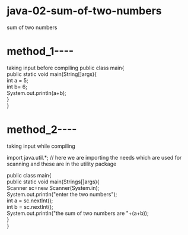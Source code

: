 # java-02-sum-of-two-numbers
sum of two numbers

# method_1----
taking input before compiling 
public class main{
<br>
 public static void main(String[]args){
 <br>
 int a = 5;
 <br>
 int b= 6;
 <br>
 System.out.println(a+b);
 <br>
 }
 <br>
} 


# method_2----
taking input while compiling 

import java.util.*; // here we are importing the needs which are used for scanning and these are in the utility package

public class main{
<br>
public static void main(Strings[]args){
<br>
Scanner sc=new Scanner(System.in);
<br>
System.out.println("enter the two numbers");
<br>
int a = sc.nextInt();
<br>
int b = sc.nextInt();
<br>
System.out.println("the sum of two numbers are "+(a+b));
<br>
}
<br>
}



